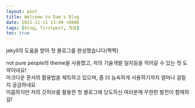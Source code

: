 ```yaml
---
layout: post
title: Welcome to Dam's Blog
date: 2021-11-11 13:49 +0800
tags: [blog, firstpost, 첫글]
toc: true
---
```


jekyll의 도움을 받아 첫 블로그를 완성했습니다(짝짝)

not pure people의 theme을 사용했고, 저의 기술개발 일지등을 적어갈 수 있는 첫 도약이네요!  
마크다운 문서의 활용법을 체득하고 있으며, 좀 더 능숙하게 사용하기까지 얼마나 걸릴지 궁금하네요  
미흡하지만 저의 깃허브를 활용한 첫 블로그에 당도하신 여러분께 무한한 발전이 함께하길!
